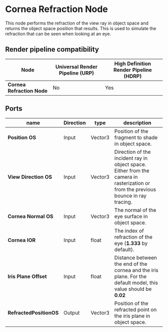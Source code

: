 # Cornea Refraction Node

This node performs the refraction of the view ray in object space and returns the object space position that results. This is used to simulate the refraction that can be seen when looking at an eye.

## Render pipeline compatibility

| **Node**                   | **Universal Render Pipeline (URP)** | **High Definition Render Pipeline (HDRP)** |
| -------------------------- | ----------------------------------- | ------------------------------------------ |
| **Cornea Refraction Node** | No                                  | Yes                                        |

## Ports

| name                    | **Direction** | type    | description                                                  |
| ----------------------- | ------------- | ------- | ------------------------------------------------------------ |
| **Position OS**         | Input         | Vector3 | Position of the fragment to shade in object space.           |
| **View Direction OS**   | Input         | Vector3 | Direction of the incident ray in object space. Either from the camera in rasterization or from the previous bounce in ray tracing. |
| **Cornea Normal OS**    | Input         | Vector3 | The normal of the eye surface in object space.               |
| **Cornea IOR**          | Input         | float   | The index of refraction of the eye (**1.333** by default).   |
| **Iris Plane Offset**   | Input         | float   | Distance between the end of the cornea and the iris plane. For the default model, this value should be **0.02** |
| **RefractedPositionOS** | Output        | Vector3 | Position of the refracted point on the iris plane in object space. |
